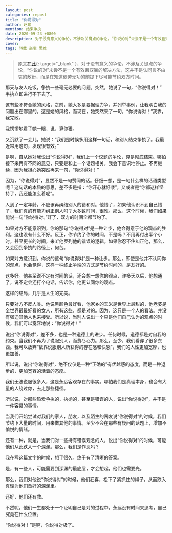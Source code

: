 ```yaml
---
layout: post
categories: repost
title: "你说得对"
author: 赵瑜
mention: 结束争执
date: 2020-09-23 +0800
description: 对于没有意义的争论，不涉及关键点的争论，“你说的对”未尝不是一个有效且双赢的解决方法，这并不是认同言不由衷的敷衍，而是在知道徒劳无功的前提下尽可能节约双方时间。
cover: 
tags: 转载 赵瑜 思维
---
```


> 原文[在此](https://mp.weixin.qq.com/s/ae2I1oIIo8ShVkKfniHH6g){: target="_blank" }，对于没有意义的争论，不涉及关键点的争论，“你说的对”未尝不是一个有效且双赢的解决方法，这并不是认同言不由衷的敷衍，而是在知道徒劳无功的前提下尽可能节约双方时间。

那天与友人吃饭，争执一些毫无必要的问题。突然，她说了一句，“你说得对！”
争执立即进行不下去了。

这有些不符合她的风格，之前，她大多是要据理力争，并列举事例，让我明白我的问题出在哪里的。这是她的风格，而现在，她突然来了一句，“你说得对！”我靠，我完败。
 
我愣愣地看了她一眼，说，算你狠。

又沉默了一会儿，她说：“我们是时候多用这样一句话，和别人结束争执了。我最近常用这句，发现很有效。”

是啊，自从她对我说出“你说得对”，我们上一个议题的争论，算是彻底结束。哪怕接下来再有不同的意见，只要是和上一个话题相关，我会下意识地停止。不再继续，因为我担心她突然再来一句，“你说得对！”
 
因为，“你说得对”，显然不是一句赞同的话。仔细一想，是一句什么样的话语类型呢？这句话的本质的意思，差不多是指：“你开心就好喽”，又或者是“你都这样坚持了，我还能怎么着呢”。
 
人到了一定年龄，不应该再纠结别人的错和对。他错了，如果他认识不到自己错了，我们真的有能力纠正别人吗？大多数时间，很难。那么，这个时候，我们如果能说一句“你说得对。”好了，双方的时间全都节约了。
 
如果对方不能意识到，你的那句“你说得对”是一种让步，他会得意于他的观点的胜利。这也没有什么不好。反正，你节约了你的时间，不是吗？不用再付出半个小时，甚至更长的时间，来听他罗列他的错误的逻辑。如果你忍不住纠正他，那么，又会回到争执的路径上，何苦。
 
如果对方意识到，你说的这句“你说得对”是一种让步。那么，即使是他并不认同你的观点，也会觉得，这样一种终止争端的方式是节约时间的，是友好的。

这多好。他甚至说不定有时间的话，还会想一想你的观点，许多天以后，他想通了，说不定会还打个电话，告诉你，他更认同你的观点。
 
这样的结局，几乎是人生的完美。
 
只要对方不反人类。他说黑颜色最好看，他家乡的玉米是世界上最甜的，他老婆是全世界最最好看的女人，所有这些，都是对的。因为，这只是一个人的看法。并没有强迫其他人也来接受。所以说，当别人说出一个只是他们自己认为的观点的时候，我们可以宽容地说：“你说得对！”
 
说出“你说得对”，差不多，也是一种道德上的进步。任何时候，道德都是对自我的约束。当我们不再为了说服别人，而费尽心力。那么，至少，我们看穿了很多东西。我可以放弃“依靠说服别人所获得的存在感和快感”，我们的人性更加宽厚，也更加善。
 
所以说，说出“你说得对”，绝不仅仅是一种“正确的”有优越感的态度，而是一种退步的，更加宽容的活着的态度。

我们无法说服很多人，这是永远客观存在的事实。哪怕我们是真理本身，也会有大量的人绕过你，去走那些捷径。
 
所以说，对那些热爱争执的，执拗的，甚至是错误的人，说出“你说得对”，并不是一件容易的事情。

当我们开始尝试对我们的家人，朋友，以及陌生的网友说“你说得对”的时候，我们节约下大量的时间，用来做其他的事情。至少不会在那些有疑问的话题上，增加不愉悦的情绪。
 
还有一种，就是，当我们对一些持有错误观念的人，说出“你说得对”的时候，可能他们从此跌入一个深渊。那么，我们是作恶吗？

我在写这篇文字的时候，想了很久。终于有了清晰的答案。

是，有一些人，可能需要到深渊的最底层，才会想起，他们也需要光。
 
那么，我们对他说“你说得对”的时候，他们狂喜，松下了紧抓住的绳子，从而跌入真理为他们备好的深渊里。
 
还好，他们还有救。
 
不然呢，他们一生都处于一个证明自己是对的过程中，永远没有时间来思考，自己究竟在什么位置。
 
“你说得对！”是啊，你说得对极了。